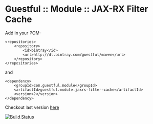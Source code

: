 Guestful :: Module :: JAX-RX Filter Cache
=========================================

Add in your POM:

```
<repositories>
    <repository>
        <id>bintray</id>
        <url>http://dl.bintray.com/guestful/maven</url>
    </repository>
</repositories>
```

and

```
<dependency>
    <groupId>com.guestful.module</groupId>
    <artifactId>guestful.module.jaxrs-filter-cache</artifactId>
    <version>?</version>
</dependency>
```

Checkout last version [here](https://bintray.com/guestful/maven/guestful.module.jaxrs-filter-cache/view)

[![Build Status](https://drone.io/github.com/guestful/module.jaxrs-filter-cache/status.png)](https://drone.io/github.com/guestful/module.jaxrs-filter-cache/latest)

